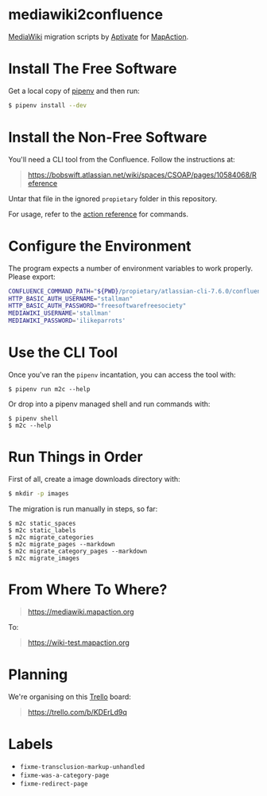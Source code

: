 # mediawiki2confluence

[MediaWiki] migration scripts by [Aptivate] for [MapAction].

[MediaWiki]: https://www.mediawiki.org/wiki/MediaWiki
[Aptivate]: http://www.aptivate.org
[MapAction]: https://mapaction.org

# Install The Free Software

Get a local copy of [pipenv] and then run:

[pipenv]: https://docs.pipenv.org

```bash
$ pipenv install --dev
```

# Install the Non-Free Software

You'll need a CLI tool from the Confluence. Follow the instructions at:

> https://bobswift.atlassian.net/wiki/spaces/CSOAP/pages/10584068/Reference

Untar that file in the ignored `propietary` folder in this repository.

For usage, refer to the [action reference] for commands.

[action reference]: https://bobswift.atlassian.net/wiki/spaces/CSOAP/overview

# Configure the Environment

The program expects a number of environment variables to work properly. Please export:

```bash
CONFLUENCE_COMMAND_PATH="${PWD}/propietary/atlassian-cli-7.6.0/confluence" # for example
HTTP_BASIC_AUTH_USERNAME="stallman"
HTTP_BASIC_AUTH_PASSWORD="freesoftwarefreesociety"
MEDIAWIKI_USERNAME='stallman'
MEDIAWIKI_PASSWORD='ilikeparrots'
```

# Use the CLI Tool

Once you've ran the `pipenv` incantation, you can access the tool with:

```
$ pipenv run m2c --help
```

Or drop into a pipenv managed shell and run commands with:

```
$ pipenv shell
$ m2c --help
```

# Run Things in Order

First of all, create a image downloads directory with:

```bash
$ mkdir -p images
```

The migration is run manually in steps, so far:

```
$ m2c static_spaces
$ m2c static_labels
$ m2c migrate_categories
$ m2c migrate_pages --markdown
$ m2c migrate_category_pages --markdown
$ m2c migrate_images
```

# From Where To Where?

> https://mediawiki.mapaction.org

To:

> https://wiki-test.mapaction.org

# Planning

We're organising on this [Trello] board:

[Trello]: https://trello.com

> https://trello.com/b/KDErLd9q

# Labels

  * `fixme-transclusion-markup-unhandled`
  * `fixme-was-a-category-page`
  * `fixme-redirect-page`
